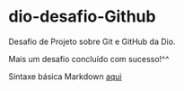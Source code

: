 # dio-desafio-Github 
Desafio de Projeto sobre Git e GitHub da Dio.

Mais um desafio concluído com sucesso!^^

Sintaxe básica Markdown [aqui](https://www.markdownguide.org/basic-syntax)
